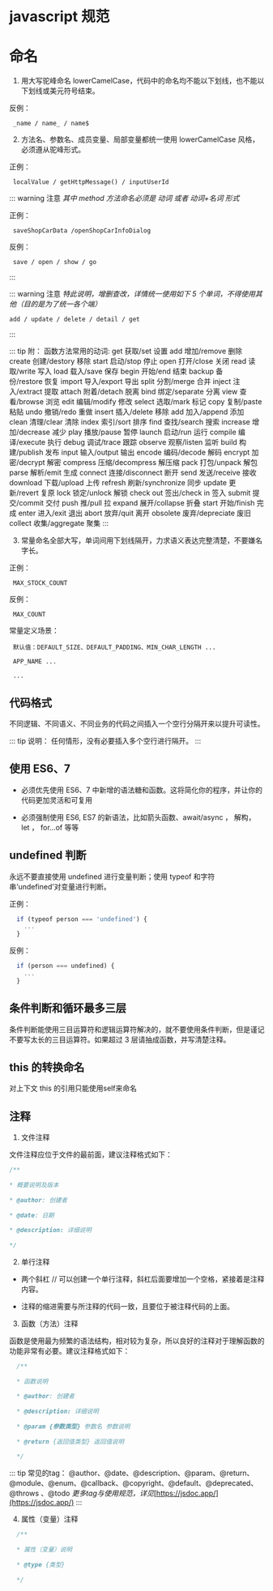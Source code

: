 # javascript 规范

# 命名

1. 用大写驼峰命名 lowerCamelCase，代码中的命名均不能以下划线，也不能以下划线或美元符号结束。

  反例：

  ```
   _name / name_ / name$
  ```

2. 方法名、参数名、成员变量、局部变量都统一使用 lowerCamelCase 风格，必须遵从驼峰形式。

  正例：

  ```
   localValue / getHttpMessage() / inputUserId
  ```

  ::: warning 注意
  *其中 method 方法命名必须是 动词 或者 动词+名词 形式*

  正例：

  ```
   saveShopCarData /openShopCarInfoDialog
  ```

  反例：

  ```
   save / open / show / go
  ```

  :::

  ::: warning 注意
  *特此说明，增删查改，详情统一使用如下 5 个单词，不得使用其他（目的是为了统一各个端）*
  ```
  add / update / delete / detail / get
  ```
  :::

  ::: tip 附： 函数方法常用的动词:
  get 获取/set 设置
  add 增加/remove 删除
  create 创建/destory 移除
  start 启动/stop 停止
  open 打开/close 关闭
  read 读取/write 写入
  load 载入/save 保存
  begin 开始/end 结束
  backup 备份/restore 恢复
  import 导入/export 导出
  split 分割/merge 合并
  inject 注入/extract 提取
  attach 附着/detach 脱离
  bind 绑定/separate 分离
  view 查看/browse 浏览
  edit 编辑/modify 修改
  select 选取/mark 标记
  copy 复制/paste 粘贴
  undo 撤销/redo 重做
  insert 插入/delete 移除
  add 加入/append 添加
  clean 清理/clear 清除
  index 索引/sort 排序
  find 查找/search 搜索
  increase 增加/decrease 减少
  play 播放/pause 暂停
  launch 启动/run 运行
  compile 编译/execute 执行
  debug 调试/trace 跟踪
  observe 观察/listen 监听
  build 构建/publish 发布
  input 输入/output 输出
  encode 编码/decode 解码
  encrypt 加密/decrypt 解密
  compress 压缩/decompress 解压缩
  pack 打包/unpack 解包
  parse 解析/emit 生成
  connect 连接/disconnect 断开
  send 发送/receive 接收
  download 下载/upload 上传
  refresh 刷新/synchronize 同步
  update 更新/revert 复原
  lock 锁定/unlock 解锁
  check out 签出/check in 签入
  submit 提交/commit 交付
  push 推/pull 拉
  expand 展开/collapse 折叠
  start 开始/finish 完成
  enter 进入/exit 退出
  abort 放弃/quit 离开
  obsolete 废弃/depreciate 废旧
  collect 收集/aggregate 聚集
  :::

3. 常量命名全部大写，单词间用下划线隔开，力求语义表达完整清楚，不要嫌名字长。

正例：

```
 MAX_STOCK_COUNT
```

反例：

```
 MAX_COUNT
```

常量定义场景：

```
 默认值：DEFAULT_SIZE、DEFAULT_PADDING、MIN_CHAR_LENGTH ...
```

```
 APP_NAME ...
```

```
 ...
```

## 代码格式

不同逻辑、不同语义、不同业务的代码之间插入一个空行分隔开来以提升可读性。

::: tip 说明：
任何情形，没有必要插入多个空行进行隔开。
:::

## 使用 ES6、7

- 必须优先使用 ES6、7 中新增的语法糖和函数。这将简化你的程序，并让你的代码更加灵活和可复用

- 必须强制使用 ES6, ES7 的新语法，比如箭头函数、await/async ， 解构， let ， for…of 等等

## undefined 判断

永远不要直接使用 undefined 进行变量判断；使用 typeof 和字符串’undefined’对变量进行判断。

正例：

``` js
  if (typeof person === 'undefined') {
    ...
  }
```

反例：

``` js
  if (person === undefined) {
    ...
  }
```

## 条件判断和循环最多三层

条件判断能使用三目运算符和逻辑运算符解决的，就不要使用条件判断，但是谨记不要写太长的三目运算符。如果超过 3 层请抽成函数，并写清楚注释。

## this 的转换命名

对上下文 this 的引用只能使用self来命名

## 注释

1. 文件注释

  文件注释应位于文件的最前面，建议注释格式如下：

  ``` js
  /**
   
  * 概要说明及版本
   
  * @author: 创建者
   
  * @date: 日期
   
  * @description: 详细说明
   
  */
  ```

2. 单行注释

- 两个斜杠 // 可以创建一个单行注释，斜杠后面要增加一个空格，紧接着是注释内容。

- 注释的缩进需要与所注释的代码一致，且要位于被注释代码的上面。

3. 函数（方法）注释

  函数是使用最为频繁的语法结构，相对较为复杂，所以良好的注释对于理解函数的功能非常有必要。建议注释格式如下：

  ``` js
    /**
   
    * 函数说明
     
    * @author: 创建者
     
    * @description: 详细说明
     
    * @param {参数类型} 参数名 参数说明
     
    * @return {返回值类型} 返回值说明
     
    */
  ```

  ::: tip 常见的tag：
  @author、@date、@description、@param、@return、@module、@enum、@callback、@copyright、@default、@deprecated、@throws 、@todo
  *更多tag与使用规范，详见*[https://jsdoc.app/](https://jsdoc.app/)
  :::

4. 属性（变量）注释

  ``` js
    /**
   
    * 属性（变量）说明
     
    * @type {类型}
     
    */
  ```